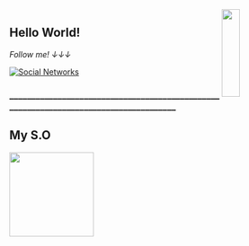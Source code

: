 <a href="https://gifer.com/en/Dtf">
  <img align="right" src="https://bestanimations.com/media/dancers/694962750funny-dance-dancing-animated-gif-image-26.gif" width=25% height=20% />
</a>

## Hello World! 

<i display="inline-block">Follow me! ↓↓↓</i>

[![Social Networks](https://img.shields.io/badge/Social-Networks-green)](https://linktr.ee/jaulin) 

<h3 display="inline-block">______________________________________________________________________________________</h3>
<h2>My S.O</h2>

<img width="150" height="150" src="https://miro.medium.com/max/1000/1*czOkwMWpqvRmgp1Jmz2H3g.jpeg"></img>
